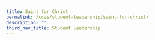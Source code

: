 ```yaml
---
title: Saint for Christ
permalink: /ccas/student-leadership/saint-for-christ/
description: ""
third_nav_title: Student Leadership
---
```

